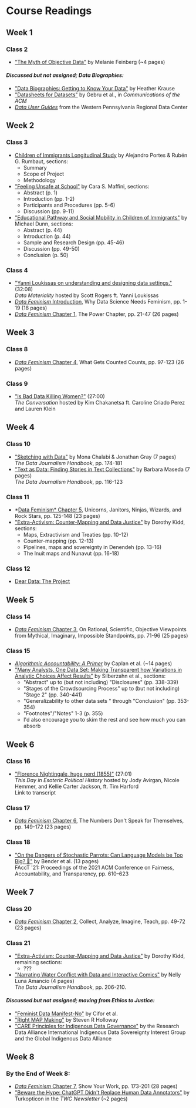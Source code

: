 # Course Readings

## Week 1

### Class 2

- ["The Myth of Objective Data"](https://thereader.mitpress.mit.edu/the-myth-of-objective-data/) by Melanie Feinberg (~4 pages)

#### *Discussed but not assigned; Data Biographies:*

- ["Data Biographies: Getting to Know Your Data"](https://gijn.org/2017/03/27/data-biographies-getting-to-know-your-data/) by Heather Krause
- ["Datasheets for Datasets"](https://doi.org/10.1145/3458723) by Gebru et al., in *Communications of the ACM*
- [*Data User Guides*](https://github.com/rgradeck/Data-User-Guides/blob/master/README.md) from the Western Pennsylvania Regional Data Center

## Week 2

### Class 3

- [Children of Immigrants Longitudinal Study](https://doi.org/10.3886/ICPSR20520.v3) by Alejandro Portes & Rubén G. Rumbaut, sections:
   - Summary
   - Scope of Project
   - Methodology
- ["Feeling Unsafe at School"](https://docs.lib.purdue.edu/jsaaea/vol11/iss1/2/) by Cara S. Maffini, sections:
   - Abstract (p. 1)
   - Introduction (pp. 1-2)
   - Participants and Procedures (pp. 5-6)
   - Discussion (pp. 9-11)
- ["Educational Pathway and Social Mobility in Children of Immigrants"](https://doi.org/10.5539/ies.v12n12p44) by Michael Dunn, sections:
   - Abstract (p. 44)
   - Introduction (p. 44)
   - Sample and Research Design (pp. 45-46)
   - Discussion (pp. 49-50)
   - Conclusion (p. 50)

### Class 4

- ["Yanni Loukissas on understanding and designing data settings."](https://lnns.co/lJy2EVw3mA-) (32:08)  
*Data Materiality* hosted by Scott Rogers ft. Yanni Loukissas
- [*Data Feminism* Introduction](https://data-feminism.mitpress.mit.edu/pub/frfa9szd/release/6), Why Data Science Needs Feminism, pp. 1-19 (18 pages)  
- [*Data Feminism* Chapter 1](https://data-feminism.mitpress.mit.edu/pub/vi8obxh7/release/4), The Power Chapter, pp. 21-47 (26 pages)

## Week 3

### Class 8
- [*Data Feminism* Chapter 4](https://data-feminism.mitpress.mit.edu/pub/h1w0nbqp/release/3), What Gets Counted Counts, pp. 97-123 (26 pages)

### Class 9
- ["Is Bad Data Killing Women?"](https://www.bbc.co.uk/sounds/play/w3csynkn) (27:00)  
*The Conversation* hosted by Kim Chakanetsa ft. Caroline Criado Perez and Lauren Klein

## Week 4

### Class 10

- ["Sketching with Data"](https://www.jstor.org/stable/j.ctv1qr6smr.28) by Mona Chalabi & Jonathan Gray (7 pages)  
*The Data Journalism Handbook*, pp. 174-181
- ["Text as Data: Finding Stories in Text Collections"](https://www.jstor.org/stable/j.ctv1qr6smr.20) by Barbara Maseda (7 pages)  
*The Data Journalism Handbook*, pp. 116-123

### Class 11

- *[Data Feminism* Chapter 5](https://data-feminism.mitpress.mit.edu/pub/2wu7aft8/release/3), Unicorns, Janitors, Ninjas, Wizards, and Rock Stars, pp. 125-148 (23 pages)
- ["Extra-Activism: Counter-Mapping and Data Justice"](https://repository.usfca.edu/ms/30/) by Dorothy Kidd, sections:
   - Maps, Extractivism and Treaties (pp. 10-12)
   - Counter-mapping (pp. 12-13)
   - Pipelines, maps and sovereignty in Denendeh (pp. 13-16)
   - The Inuit maps and Nunavut (pp. 16-18)

### Class 12

- [Dear Data: The Project](http://www.dear-data.com/theproject)

## Week 5

### Class 14

- [*Data Feminism* Chapter 3](https://data-feminism.mitpress.mit.edu/pub/5evfe9yd/release/5), On Rational, Scientific, Objective Viewpoints from Mythical, Imaginary, Impossible Standpoints, pp. 71-96 (25 pages)

### Class 15

- [*Algorithmic Accountability: A Primer*](https://datasociety.net/library/algorithmic-accountability-a-primer/) by Caplan et al. (~14 pages)
- ["Many Analysts, One Data Set: Making Transparent how Variations in Analytic Choices Affect Results"](https://doi.org/10.1177/2515245917747646) by Silberzahn et al., sections:
   - "Abstract" up to (but not including) "Disclosures" (pp. 338-339)
   - "Stages of the Crowdsourcing Process" up to (but not including) "Stage 2" (pp. 340-441)
   - "Generalizability to other data sets " through "Conclusion" (pp. 353-354)
   - "Footnotes"/"Notes" 1-3 (p. 355)
   - I'd also encourage you to skim the rest and see how much you can absorb

## Week 6

### Class 16

- ["Florence Nightingale, huge nerd (1855)"](https://play.prx.org/listen?uf=https%3A%2F%2Fthisday.feed.electionhistory.show%2F&ge=prx_282_02d1efb3-e4e6-4e3b-bc80-4a768681f41a) (27:01)  
*This Day in Esoteric Political History* hosted by Jody Avirgan, Nicole Hemmer, and Kellie Carter Jackson, ft. Tim Harford  
Link to transcript

### Class 17

- [*Data Feminism* Chapter 6](https://data-feminism.mitpress.mit.edu/pub/czq9dfs5/release/3), The Numbers Don't Speak for Themselves, pp. 149-172 (23 pages)

### Class 18

- ["On the Dangers of Stochastic Parrots: Can Language Models be Too Big? 🦜"](https://dl.acm.org/doi/10.1145/3442188.3445922) by Bender et al. (13 pages)  
FAccT '21: Proceedings of the 2021 ACM Conference on Fairness, Accountability, and Transparency, pp. 610–623

## Week 7

### Class 20

- [*Data Feminism* Chapter 2](https://data-feminism.mitpress.mit.edu/pub/ei7cogfn/release/4), Collect, Analyze, Imagine, Teach, pp. 49-72 (23 pages)

### Class 21

- ["Extra-Activism: Counter-Mapping and Data Justice"](https://repository.usfca.edu/ms/30/) by Dorothy Kidd, remaining sections:
   - ???
- ["Narrating Water Conflict with Data and Interactive Comics"](https://moodle.kenyon.edu/mod/page/view.php?id=270538) by Nelly Luna Amancio (4 pages)  
*The Data Journalism Handbook*, pp. 206-210.

#### *Discussed but not assigned; moving from Ethics to Justice:*

- ["Feminist Data Manifest-No"](https://www.manifestno.com/home) by Cifor et al.
- ["Right MAP Making"](https://moodle.kenyon.edu/pluginfile.php/364674/mod_page/content/9/Right%20MAP%20Making.pdf) by Steven R Holloway
- ["CARE Principles for Indigenous Data Governance"](https://www.tomake.com/warehouse/PDF/On_Right_Mapping_Five_Ways.pdf) by the Research Data Alliance International Indigenous Data Sovereignty Interest Group and the Global Indigenous Data Alliance

## Week 8

### By the End of Week 8:

- [*Data Feminism* Chapter 7](https://data-feminism.mitpress.mit.edu/pub/0vgzaln4/release/3), Show Your Work, pp. 173-201 (28 pages)
- ["Beware the Hype: ChatGPT Didn't Replace Human Data Annotators"](https://news.techworkerscoalition.org/2023/04/04/issue-5/) by Turkopticon in the *TWC Newsletter* (~2 pages)
